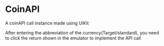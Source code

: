 # CoinAPI
A coinAPI call instance made using UIKit

After entering the abbreviation of the currency(Target/standard), you need to click the return shown in the emulator to implement the API call
